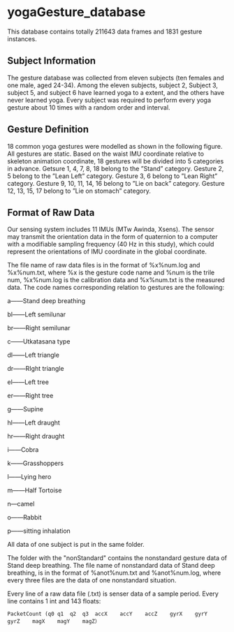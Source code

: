 # yogaGesture_database

This database contains totally 211643 data frames and 1831 gesture instances.

## Subject Information

The gesture database was collected from eleven subjects (ten females and one male, aged 24-34). Among the eleven subjects, subject 2, Subject 3, subject 5, and subject 6 have learned yoga to a extent, and the others have never learned yoga. Every subject was required to perform every yoga gesture about 10 times with a random order and interval.

## Gesture Definition

18 common yoga gestures were modelled as shown in the following figure. All gestures are static. Based on the waist IMU coordinate relative to skeleton animation coordinate, 18 gestures will be divided into 5 categories in advance. Getsure 1, 4, 7, 8, 18 belong to the ”Stand” category. Gesture 2, 5 belong to the ”Lean Left” category. Gesture 3, 6 belong to ”Lean Right” category. Gesture 9, 10, 11, 14, 16 belong to ”Lie on back” category. Gesture 12, 13, 15, 17 belong to ”Lie on stomach” category.

## Format of Raw Data

Our sensing system includes 11 IMUs (MTw Awinda, Xsens). The sensor may transmit the orientation data in the form of quaternion to a computer with a modifiable sampling frequency (40 Hz in this study), which could represent the orientations of IMU coordinate in the global coordinate.

The file name of raw data files is in the format of %x%num.log and %x%num.txt, where %x is the gesture code name and %num is the trile num, %x%num.log is the calibration data and %x%num.txt is the measured data. The code names corresponding relation to gestures are the following:

a——Stand deep breathing

bl——Left semilunar

br——Right semilunar

c——Utkatasana type

dl——Left triangle

dr——RIght triangle

el——Left tree

er——Right tree

g——Supine

hl——Left draught

hr——Right draught

i——Cobra

k——Grasshoppers

l——Lying hero

m——Half Tortoise

n—camel

o——Rabbit

p——sitting inhalation

All data of one subject is put in the same folder. 

The folder with the "nonStandard" contains the nonstandard gesture data of Stand deep breathing. The file name of nonstandard data of Stand deep breathing, is in the format of %anot%num.txt and %anot%num.log, where every three files are the data of one nonstandard situation.  

Every line of a raw data file (.txt) is senser data of a sample period. Every line contains 1 int and 143 floats:

```
PacketCount	(q0	q1	q2	q3	accX	accY	accZ	gyrX	gyrY	gyrZ	magX	magY	magZ）
```
